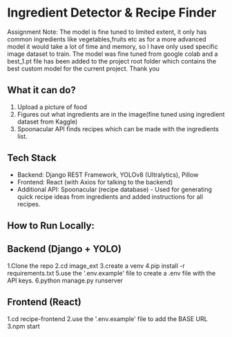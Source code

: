 # Ingredient Detector & Recipe Finder

Assignment Note: The model is fine tuned to limited extent, it only has common ingredients like vegetables,fruits etc as for a more advanced model it would take a lot of time and memory, so I have only used specific image dataset to train. The model was fine tuned from google colab and a best_1.pt file has been added to the project root folder which contains the best custom model for the current project. Thank you


## What it can do?
1. Upload a picture of food
2. Figures out what ingredients are in the image(fine tuned using ingredient dataset from Kaggle)
3. Spoonacular API finds recipes which can be made with the ingredients list.  

## Tech Stack
- Backend: Django REST Framework, YOLOv8 (Ultralytics), Pillow  
- Frontend: React (with Axios for talking to the backend)  
- Additional API: Spoonacular (recipe database) - Used for generating quick recipe ideas from ingredients and added instructions for all recipes.

## How to Run Locally:
## Backend (Django + YOLO)
1.Clone the repo
2.cd image_ext
3.create a venv
4.pip install -r requirements.txt
5.use the '.env.example' file to create a .env file with the API keys.
6.python manage.py runserver

## Frontend (React)
1.cd recipe-frontend
2.use the '.env.example' file to add the BASE URL
3.npm start
